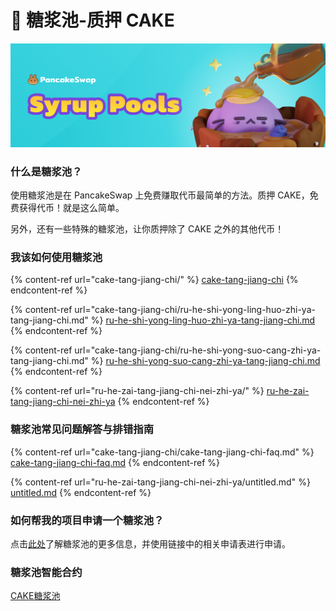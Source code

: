 # 🍯 糖浆池-质押 CAKE

![啊，美味](<../../.gitbook/assets/image (302).png>)

### **什么是糖浆池？** <a href="#what-are-syrup-pools" id="what-are-syrup-pools"></a>

使用糖浆池是在 PancakeSwap 上免费赚取代币最简单的方法。质押 CAKE，免费获得代币！就是这么简单。

另外，还有一些特殊的糖浆池，让你质押除了 CAKE 之外的其他代币！

### **我该如何使用糖浆池** <a href="#how-can-i-use-syrup-pools" id="how-can-i-use-syrup-pools"></a>

{% content-ref url="cake-tang-jiang-chi/" %}
[cake-tang-jiang-chi](cake-tang-jiang-chi/)
{% endcontent-ref %}

{% content-ref url="cake-tang-jiang-chi/ru-he-shi-yong-ling-huo-zhi-ya-tang-jiang-chi.md" %}
[ru-he-shi-yong-ling-huo-zhi-ya-tang-jiang-chi.md](cake-tang-jiang-chi/ru-he-shi-yong-ling-huo-zhi-ya-tang-jiang-chi.md)
{% endcontent-ref %}

{% content-ref url="cake-tang-jiang-chi/ru-he-shi-yong-suo-cang-zhi-ya-tang-jiang-chi.md" %}
[ru-he-shi-yong-suo-cang-zhi-ya-tang-jiang-chi.md](cake-tang-jiang-chi/ru-he-shi-yong-suo-cang-zhi-ya-tang-jiang-chi.md)
{% endcontent-ref %}

{% content-ref url="ru-he-zai-tang-jiang-chi-nei-zhi-ya/" %}
[ru-he-zai-tang-jiang-chi-nei-zhi-ya](ru-he-zai-tang-jiang-chi-nei-zhi-ya/)
{% endcontent-ref %}

### 糖浆池常见问题解答与排错指南 <a href="#syrup-pool-faqs-and-troubleshooting" id="syrup-pool-faqs-and-troubleshooting"></a>

{% content-ref url="cake-tang-jiang-chi/cake-tang-jiang-chi-faq.md" %}
[cake-tang-jiang-chi-faq.md](cake-tang-jiang-chi/cake-tang-jiang-chi-faq.md)
{% endcontent-ref %}

{% content-ref url="ru-he-zai-tang-jiang-chi-nei-zhi-ya/untitled.md" %}
[untitled.md](ru-he-zai-tang-jiang-chi-nei-zhi-ya/untitled.md)
{% endcontent-ref %}

### **如何帮我的项目申请一个糖浆池？** <a href="#how-can-i-run-a-syrup-pool-for-my-project" id="how-can-i-run-a-syrup-pool-for-my-project"></a>

点击[此处](../../sheng-tai-xi-tong-he-zuo-huo-ban-guan-xi/shang-wu-he-zuo/tang-jiang-chi-he-nong-chang.md)了解糖浆池的更多信息，并使用链接中的相关申请表进行申请。

### 糖浆池智能合约 <a href="#docs-internal-guid-c4c16237-7fff-3c33-3a56-18ccd8853f86" id="docs-internal-guid-c4c16237-7fff-3c33-3a56-18ccd8853f86"></a>

[CAKE糖浆池](https://app.gitbook.com/s/-MHREX7DHcljbY5IkjgJ-1972196547/developers/smart-contracts/fixed-term-staking-cake-pool)
